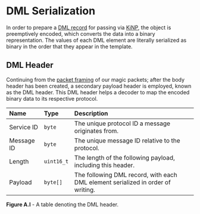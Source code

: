 # DML Serialization
In order to prepare a [DML record](./records.md) for passing via [KiNP](../kinp/index.md), the object is preemptively encoded, which converts the data into a binary representation. The values of each DML element are literally serialized as binary in the order that they appear in the template.

## DML Header
Continuing from the [packet framing](../kinp/packet-framing.md) of our magic packets; after the body header has been created, a secondary payload header is employed, known as the DML header.
This DML header helps a decoder to map the encoded binary data to its respective protocol.

| Name | Type | Description |
| :--- | :--- | :---------- |
| Service ID | `byte` | The unique protocol ID a message originates from. |
| Message ID | `byte` | The unique message ID relative to the protocol. |
| Length | `uint16_t` | The length of the following payload, including this header. |
| Payload | `byte[]` | The following DML record, with each DML element serialized in order of writing. |

__Figure A.I__ - A table denoting the DML header.